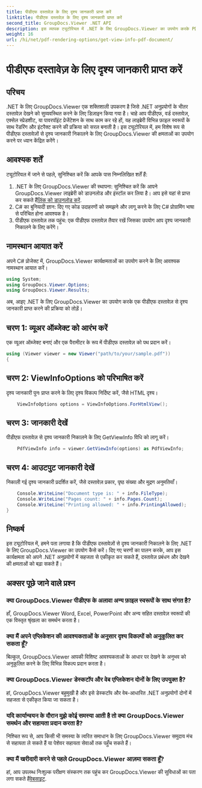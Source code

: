 ```yaml
---
title: पीडीएफ दस्तावेज़ के लिए दृश्य जानकारी प्राप्त करें
linktitle: पीडीएफ दस्तावेज़ के लिए दृश्य जानकारी प्राप्त करें
second_title: GroupDocs.Viewer .NET API
description: इस व्यापक ट्यूटोरियल में .NET के लिए GroupDocs.Viewer का उपयोग करके PDF दस्तावेज़ों से दृश्य जानकारी निकालने का तरीका जानें।
weight: 16
url: /hi/net/pdf-rendering-options/get-view-info-pdf-document/
---
```


# पीडीएफ दस्तावेज़ के लिए दृश्य जानकारी प्राप्त करें

## परिचय
.NET के लिए GroupDocs.Viewer एक शक्तिशाली उपकरण है जिसे .NET अनुप्रयोगों के भीतर दस्तावेज़ देखने को सुव्यवस्थित करने के लिए डिज़ाइन किया गया है। चाहे आप पीडीएफ, वर्ड दस्तावेज़, एक्सेल स्प्रेडशीट, या पावरपॉइंट प्रेजेंटेशन के साथ काम कर रहे हों, यह लाइब्रेरी विभिन्न फ़ाइल स्वरूपों के साथ रेंडरिंग और इंटरैक्ट करने की प्रक्रिया को सरल बनाती है। इस ट्यूटोरियल में, हम विशेष रूप से पीडीएफ दस्तावेज़ों से दृश्य जानकारी निकालने के लिए GroupDocs.Viewer की क्षमताओं का उपयोग करने पर ध्यान केंद्रित करेंगे।
## आवश्यक शर्तें
ट्यूटोरियल में जाने से पहले, सुनिश्चित करें कि आपके पास निम्नलिखित शर्तें हैं:
1.  .NET के लिए GroupDocs.Viewer की स्थापना: सुनिश्चित करें कि आपने GroupDocs.Viewer लाइब्रेरी को डाउनलोड और इंस्टॉल कर लिया है। आप इसे यहां से प्राप्त कर सकते हैं[लिंक को डाउनलोड करें](https://releases.groupdocs.com/viewer/net/).   
2. C# का बुनियादी ज्ञान: दिए गए कोड उदाहरणों को समझने और लागू करने के लिए C# प्रोग्रामिंग भाषा से परिचित होना आवश्यक है।
3. पीडीएफ दस्तावेज़ तक पहुंच: एक पीडीएफ दस्तावेज़ तैयार रखें जिसका उपयोग आप दृश्य जानकारी निकालने के लिए करेंगे।

## नामस्थान आयात करें
अपने C# प्रोजेक्ट में, GroupDocs.Viewer कार्यक्षमताओं का उपयोग करने के लिए आवश्यक नामस्थान आयात करें।

```csharp
using System;
using GroupDocs.Viewer.Options;
using GroupDocs.Viewer.Results;
```


अब, आइए .NET के लिए GroupDocs.Viewer का उपयोग करके एक पीडीएफ दस्तावेज़ से दृश्य जानकारी प्राप्त करने की प्रक्रिया को तोड़ें।
## चरण 1: व्यूअर ऑब्जेक्ट को आरंभ करें
एक व्यूअर ऑब्जेक्ट बनाएं और एक पैरामीटर के रूप में पीडीएफ दस्तावेज़ को पथ प्रदान करें।
```csharp
using (Viewer viewer = new Viewer("path/to/your/sample.pdf"))
{
```
## चरण 2: ViewInfoOptions को परिभाषित करें
दृश्य जानकारी पुनः प्राप्त करने के लिए दृश्य विकल्प निर्दिष्ट करें, जैसे HTML दृश्य।
```csharp
	ViewInfoOptions options = ViewInfoOptions.ForHtmlView();
```
## चरण 3: जानकारी देखें
पीडीएफ दस्तावेज़ से दृश्य जानकारी निकालने के लिए GetViewInfo विधि को लागू करें।
```csharp
	PdfViewInfo info = viewer.GetViewInfo(options) as PdfViewInfo;
```
## चरण 4: आउटपुट जानकारी देखें
निकाली गई दृश्य जानकारी प्रदर्शित करें, जैसे दस्तावेज़ प्रकार, पृष्ठ संख्या और मुद्रण अनुमतियाँ।
```csharp
	Console.WriteLine("Document type is: " + info.FileType);
	Console.WriteLine("Pages count: " + info.Pages.Count);
	Console.WriteLine("Printing allowed: " + info.PrintingAllowed);
}
```

## निष्कर्ष
इस ट्यूटोरियल में, हमने पता लगाया है कि पीडीएफ दस्तावेज़ों से दृश्य जानकारी निकालने के लिए .NET के लिए GroupDocs.Viewer का उपयोग कैसे करें। दिए गए चरणों का पालन करके, आप इस कार्यक्षमता को अपने .NET अनुप्रयोगों में सहजता से एकीकृत कर सकते हैं, दस्तावेज़ प्रबंधन और देखने की क्षमताओं को बढ़ा सकते हैं।
## अक्सर पूछे जाने वाले प्रश्न
### क्या GroupDocs.Viewer पीडीएफ के अलावा अन्य फ़ाइल स्वरूपों के साथ संगत है?
हाँ, GroupDocs.Viewer Word, Excel, PowerPoint और अन्य सहित दस्तावेज़ स्वरूपों की एक विस्तृत श्रृंखला का समर्थन करता है।
### क्या मैं अपने एप्लिकेशन की आवश्यकताओं के अनुसार दृश्य विकल्पों को अनुकूलित कर सकता हूँ?
बिल्कुल, GroupDocs.Viewer आपकी विशिष्ट आवश्यकताओं के आधार पर देखने के अनुभव को अनुकूलित करने के लिए विभिन्न विकल्प प्रदान करता है।
### क्या GroupDocs.Viewer डेस्कटॉप और वेब एप्लिकेशन दोनों के लिए उपयुक्त है?
हां, GroupDocs.Viewer बहुमुखी है और इसे डेस्कटॉप और वेब-आधारित .NET अनुप्रयोगों दोनों में सहजता से एकीकृत किया जा सकता है।
### यदि कार्यान्वयन के दौरान मुझे कोई समस्या आती है तो क्या GroupDocs.Viewer समर्थन और सहायता प्रदान करता है?
निश्चित रूप से, आप किसी भी समस्या के त्वरित समाधान के लिए GroupDocs.Viewer समुदाय मंच से सहायता ले सकते हैं या पेशेवर सहायता सेवाओं तक पहुँच सकते हैं।
### क्या मैं खरीदारी करने से पहले GroupDocs.Viewer आज़मा सकता हूँ?
 हां, आप उपलब्ध निःशुल्क परीक्षण संस्करण तक पहुंच कर GroupDocs.Viewer की सुविधाओं का पता लगा सकते हैं[वेबसाइट](https://purchase.groupdocs.com/buy).